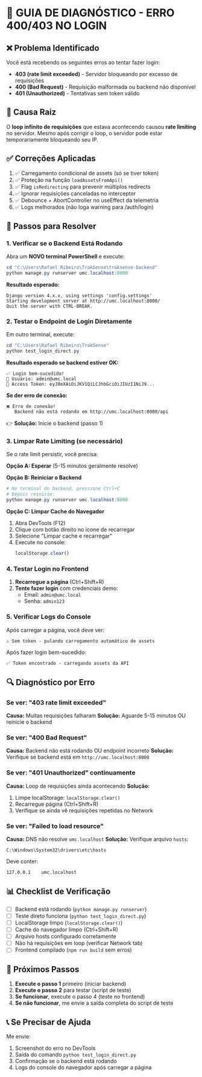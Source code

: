 # 🔧 GUIA DE DIAGNÓSTICO - ERRO 400/403 NO LOGIN

## ❌ Problema Identificado

Você está recebendo os seguintes erros ao tentar fazer login:
- **403 (rate limit exceeded)** - Servidor bloqueando por excesso de requisições
- **400 (Bad Request)** - Requisição malformada ou backend não disponível  
- **401 (Unauthorized)** - Tentativas sem token válido

## 🎯 Causa Raiz

O **loop infinito de requisições** que estava acontecendo causou **rate limiting** no servidor. Mesmo após corrigir o loop, o servidor pode estar temporariamente bloqueando seu IP.

## ✅ Correções Aplicadas

1. ✅ Carregamento condicional de assets (só se tiver token)
2. ✅ Proteção na função `loadAssetsFromApi()`
3. ✅ Flag `isRedirecting` para prevenir múltiplos redirects
4. ✅ Ignorar requisições canceladas no interceptor
5. ✅ Debounce + AbortController no useEffect da telemetria
6. ✅ Logs melhorados (não loga warning para /auth/login)

## 🚀 Passos para Resolver

### 1. Verificar se o Backend Está Rodando

Abra um **NOVO terminal PowerShell** e execute:

```powershell
cd "C:\Users\Rafael Ribeiro\TrakSense\traksense-backend"
python manage.py runserver umc.localhost:8000
```

**Resultado esperado:**
```
Django version 4.x.x, using settings 'config.settings'
Starting development server at http://umc.localhost:8000/
Quit the server with CTRL-BREAK.
```

### 2. Testar o Endpoint de Login Diretamente

Em outro terminal, execute:

```powershell
cd "C:\Users\Rafael Ribeiro\TrakSense"
python test_login_direct.py
```

**Resultado esperado se backend estiver OK:**
```
✅ Login bem-sucedido!
👤 Usuário: admin@umc.local
🔑 Access Token: eyJ0eXAiOiJKV1QiLCJhbGciOiJIUzI1NiJ9...
```

**Se der erro de conexão:**
```
❌ Erro de conexão!
   Backend não está rodando em http://umc.localhost:8000/api
```
👉 **Solução:** Inicie o backend (passo 1)

### 3. Limpar Rate Limiting (se necessário)

Se o rate limit persistir, você precisa:

**Opção A: Esperar** (5-15 minutos geralmente resolve)

**Opção B: Reiniciar o Backend**
```powershell
# No terminal do backend, pressione Ctrl+C
# Depois reinicie:
python manage.py runserver umc.localhost:8000
```

**Opção C: Limpar Cache do Navegador**
1. Abra DevTools (F12)
2. Clique com botão direito no ícone de recarregar
3. Selecione "Limpar cache e recarregar"
4. Execute no console:
   ```javascript
   localStorage.clear()
   ```

### 4. Testar Login no Frontend

1. **Recarregue a página** (Ctrl+Shift+R)
2. **Tente fazer login** com credenciais demo:
   - Email: `admin@umc.local`
   - Senha: `admin123`

### 5. Verificar Logs do Console

Após carregar a página, você deve ver:
```
⚠️ Sem token - pulando carregamento automático de assets
```

Após fazer login bem-sucedido:
```
✅ Token encontrado - carregando assets da API
```

## 🔍 Diagnóstico por Erro

### Se ver: "403 rate limit exceeded"
**Causa:** Muitas requisições falharam
**Solução:** Aguarde 5-15 minutos OU reinicie o backend

### Se ver: "400 Bad Request"
**Causa:** Backend não está rodando OU endpoint incorreto
**Solução:** Verifique se backend está em `http://umc.localhost:8000`

### Se ver: "401 Unauthorized" continuamente
**Causa:** Loop de requisições ainda acontecendo
**Solução:** 
1. Limpe localStorage: `localStorage.clear()`
2. Recarregue página (Ctrl+Shift+R)
3. Verifique se ainda vê requisições repetidas no Network

### Se ver: "Failed to load resource"
**Causa:** DNS não resolve `umc.localhost`
**Solução:** Verifique arquivo `hosts`:
```
C:\Windows\System32\drivers\etc\hosts
```
Deve conter:
```
127.0.0.1    umc.localhost
```

## 📊 Checklist de Verificação

- [ ] Backend está rodando (`python manage.py runserver`)
- [ ] Teste direto funciona (`python test_login_direct.py`)
- [ ] LocalStorage limpo (`localStorage.clear()`)
- [ ] Cache do navegador limpo (Ctrl+Shift+R)
- [ ] Arquivo hosts configurado corretamente
- [ ] Não há requisições em loop (verificar Network tab)
- [ ] Frontend compilado (`npm run build` sem erros)

## 🎯 Próximos Passos

1. **Execute o passo 1** primeiro (iniciar backend)
2. **Execute o passo 2** para testar (script de teste)
3. **Se funcionar**, execute o passo 4 (teste no frontend)
4. **Se não funcionar**, me envie a saída completa do script de teste

## 📞 Se Precisar de Ajuda

Me envie:
1. Screenshot do erro no DevTools
2. Saída do comando `python test_login_direct.py`
3. Confirmação se o backend está rodando
4. Logs do console do navegador após carregar a página
